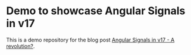 # Demo to showcase Angular Signals in v17

This is a demo repository for the blog post [Angular Signals in v17 - A revolution?](https://whiteduck.de/angular-signals-in-v17-a-revolution/).
